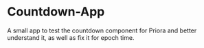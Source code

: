 # Countdown-App

A small app to test the countdown component for Priora and better understand it, as well as fix it for epoch time.
